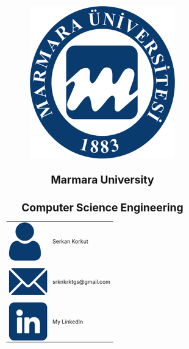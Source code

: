 <div align="center">
    <a href="https://www.marmara.edu.tr" target="blank"><img align="center" alt="Marmara University" src="/icons/Marun_logo1.png" height="400"/></a>
    
  <br>
    
# **Marmara University**
# **Computer Science Engineering**   

<table align="center">
  <tr>
    <td><a href="https://github.com/serkankorkut17/"><img align="center" alt="Name&Surname" src="/icons/user.png" width="100"></a></td>
    <td>Serkan Korkut</td>
  </tr>
  <tr>
    <td><a href="mailto:srknkrktgs@gmail.com"><img align="center" alt="EMail" src="/icons/email.png" width="100"></a></td>
    <td>srknkrktgs@gmail.com</td>
  </tr>
  <tr>
    <td><a href="https://www.linkedin.com/in/serkankorkut17/"><img align="center" alt="LinkedIn" src="/icons/linkedin.png" width="100"></a></a></td>
    <td>My LinkedIn</td>
  </tr>
</table>

</div>

<!--
<div>
        <div><img src="/icons/user.png" width="50"><a href="https://github.com/serkankorkut17/" style= "color:red">Serkan Korkut</a></div>
        <div><img src="/icons/email.png" width="50"><a href="srknkrktgs@gmail.com">srknkrktgs@gmail.com</a></div>
        <div><img src="/icons/linkedin.png" width="50"><a href="https://www.linkedin.com/in/serkankorkut17/">LinkedIn</a></div>
</div>

<div>
    <div><a href="https://github.com/serkankorkut17/"><img src="/icons/user.png" width="50"></a><span>Serkan Korkut</span></div>
    <div><a href="mailto:srknkrktgs@gmail.com"><img src="/icons/email.png" width="50"></a><span>srknkrktgs@gmail.com</span></div>
    <div><a href="https://www.linkedin.com/in/serkankorkut17/"><img src="/icons/linkedin.png" width="50"></a><span>My LinkedIn</span></div>
</div>
-->

